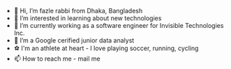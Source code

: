 - 👋 Hi, I’m fazle rabbi from Dhaka, Bangladesh
- 👀 I’m interested in learning about new technologies
- 🥼 I’m currently working as a software engineer for Invisible Technologies Inc.
- 🎃 I’m a Google cerified junior data analyst
- ⚽ I'm an athlete at heart - I love playing soccer, running, cycling
- 📫 How to reach me - mail me

<!---
aka-rabbi/aka-rabbi is a ✨ special ✨ repository because its `README.md` (this file) appears on your GitHub profile.
You can click the Preview link to take a look at your changes.
--->
